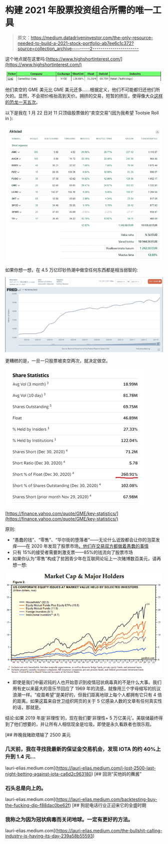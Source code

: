 # 构建 2021 年股票投资组合所需的唯一工具

> 原文：<https://medium.datadriveninvestor.com/the-only-resource-needed-to-build-a-2021-stock-portfolio-ab7ee6c1c372?source=collection_archive---------2----------------------->

这个地点就在这里吗:[https://www.highshortinterest.com/](https://www.highshortinterest.com/)

![](img/6148935f01f1f1eb0fd66fb0777c085f.png)

他们卖空的 GME 美元比 GME 美元还多……根据定义，他们不可能都归还他们所欠的。显然，不会把价格抬高到天价。拥挤的交易，短暂的挤压，使得像大众[这样的恐龙一天五次](https://www.theguardian.com/business/2008/oct/29/vw-volkswagen-short-selling)。

以下是我在 1 月 22 日对 11 只顶级股票做的“卖空交易”(因为我希望 Tootsie Roll in ):

![](img/3e8b32ab62f8c79009760bc0d39efd7e.png)

如果你想一想，在 4.5 万亿印钞热潮中做空任何东西都是相当弱智的:

![](img/324432763ebbc80160cb18c0161e6b17.png)

更糟糕的是，一旦一只股票被卖空两次，就决定做空。

![](img/2898da62565736a44e7e02c23702d022.png)

[https://finance.yahoo.com/quote/GME/key-statistics/](https://finance.yahoo.com/quote/GME/key-statistics/)

原则:

*   “愚蠢的钱”、“零售”、“华尔街的堕落者”——无论什么诋毁都会让你的泡菜发痒——在 2020 年发现了股票市场[，他们在交易双方都做着愚蠢的事情](https://www.cityam.com/three-factors-behind-the-rise-of-the-retail-trader-in-2020/)
*   只有 15%的接受者需要刺激支票——85%的钱流向了股票市场
*   如果你认为“零售”构成了贫困青少年在互联网论坛上一次赌博数百美元，请再想一想:

![](img/5a9ca31fa7b047a2abfd492cc72322d6.png)

*   即使是我们中最迟钝的人也开始意识到疫情冠状病毒真的不是什么大事。我们用有史以来最大的音乐节回应了 1969 年的流感，就像用三个字母缩写的抗议浪潮一样。“疫苗希望”是美好的，但我们距离地球上每个人都拥有它只有 4 倍的距离。如果这篇来自世卫组织网页的关于 5 亿感染人数的文章有任何真实性的话，那就是。

结论:如果 2019 年是‘非理性’的，现在我们要‘非理性+ 5 万亿美元’。美联储最终得到了他们想要的，并让所有人相信现金是垃圾。即使是永久看跌者也很乐观。

 [## 昨晚我赌欧塔输了 2500 美元

### 几天前，我在寻找我最新的保证金交易机会，发现 IOTA 的约 40%上升到 1.4 元…

lauri-elias.medium.com](https://lauri-elias.medium.com/i-lost-2500-last-night-betting-against-iota-ca6d2c963180) [](https://lauri-elias.medium.com/backtesting-buy-the-fucking-dip-f88dac0be62f) [## 回测“买他妈的蘸酱”

### 石头总是向上的。

lauri-elias.medium.com](https://lauri-elias.medium.com/backtesting-buy-the-fucking-dip-f88dac0be62f) [](https://lauri-elias.medium.com/the-bullshit-calling-industry-is-having-its-day-239a58b55593) [## 狗屁电话行业正迎来它的全盛时期

### 我称之为因为冠状病毒而关闭地球。一定有更好的方法。

lauri-elias.medium.com](https://lauri-elias.medium.com/the-bullshit-calling-industry-is-having-its-day-239a58b55593)